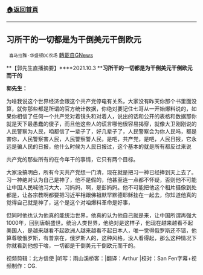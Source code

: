 ###  [:house:返回首頁](https://github.com/ourhimalayas/txt)
---


## 习所干的一切都是为干倒美元干倒欧元
` 喜马拉雅-华盛顿DC农场` [轉載自GNews](https://gnews.org/zh-hans/1586092/)

**【郭先生直播摘要】****2021.10.3 ****习所干的一切都是为干倒美元干倒欧元而干的**

**郭先生：**

为啥我说这个世界经济会跟这个共产党停电有关系，大家没有昨天你那个书里面没算，就你那些都是所谓的官方统计数据，你绝对要记住七哥从一开始爆料说的，如果你相信了任何一个共产党对着镜头和对着人，说出的话和公开的表格和数据那你就是天下最愚蠢的傻子，而且他这些人的谎言哪他很容易揭穿，就像大卫刚刚说的人民警察为人民，咱都信了一辈子了，好几辈子了，人民警察会为你人民吗，都是害你，人民警察害人民，人民警察警人民，是吧，共产党，是吧，人民日报，它永远是骗人民的日报，他什么时候为人民日报过，这个基本的就是所有都反过来说

共产党的那些所有的在今年干的事情，它只有两个目标。

大家没搞明白，所有今天共产党想一门清，现在就是把习一神已经捧到天上去了。习一神绝对认为自己是神了，他不是假的，他甚至连一点都不怀疑，否则他不可能让中国人民喊他习大大，习妈妈，啊，是彭妈妈。他不可能把他这个相片摄像到处都是，让各宗教啊都要把习近平相跟佛祖默罕默德耶稣挂在一起去，你知道他真的觉得自己就是神了，这个是这个对咱爆料革命是好事，

但同时他也认为他真的能统治世界，他真的认为他自己就是来，让中国所谓再强大1000年，回到唐朝盛世。统治人类世界，他绝对是这样子，他现在越来越看不起美国人，是越来越看不起欧洲人越来越看不起日本人，唯一觉得俄罗斯还不错，他算尊敬俄罗斯，有普京在，俄罗斯人的，这种风格，没人看得起，那么这种情况下你就看到他想干啥，一切都是干倒美元干倒欧元而干的。

视频剪辑：北方信使 |听写：雨山溪桥客：|翻译：Arthur |校对：San Fen字幕+视频制作：CG.
